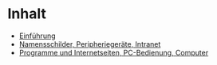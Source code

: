 # Inhalt

* [Einführung](README.md)
* [Namensschilder, Peripheriegeräte, Intranet](Klasse_7/Namensschilder_Peripheriegeraete_Intranet.md)
* [Programme und Internetseiten, PC-Bedienung, Computer](Klasse_7/Internetseiten_PC-Bedienung_Computer.md)
